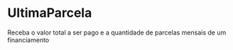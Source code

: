 # UltimaParcela
Receba o valor total a ser pago e a quantidade de parcelas mensais de um financiamento
